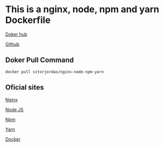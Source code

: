 # This is a nginx, node, npm and yarn Dockerfile

[Doker hub](https://hub.docker.com/r/vitorjordao/nginx-node-npm-yarn)

[Github](https://github.com/vitorjordao/nginx-node-npm-yarn-dockerfile)

## Doker Pull Command

`
docker pull vitorjordao/nginx-node-npm-yarn
`

## Oficial sites

[Nginx](https://nginx.org/)

[Node JS](https://nodejs.org/)

[Npm](https://www.npmjs.com/)

[Yarn](https://yarnpkg.com/)

[Docker](https://www.docker.com/)
